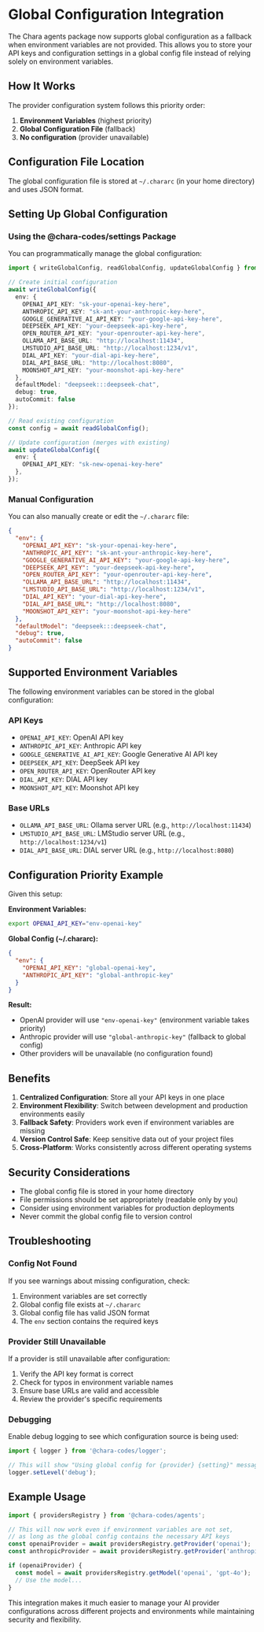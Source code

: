 # Global Configuration Integration

The Chara agents package now supports global configuration as a fallback when environment variables are not provided. This allows you to store your API keys and configuration settings in a global config file instead of relying solely on environment variables.

## How It Works

The provider configuration system follows this priority order:

1. **Environment Variables** (highest priority)
2. **Global Configuration File** (fallback)
3. **No configuration** (provider unavailable)

## Configuration File Location

The global configuration file is stored at `~/.chararc` (in your home directory) and uses JSON format.

## Setting Up Global Configuration

### Using the @chara-codes/settings Package

You can programmatically manage the global configuration:

```typescript
import { writeGlobalConfig, readGlobalConfig, updateGlobalConfig } from '@chara-codes/settings';

// Create initial configuration
await writeGlobalConfig({
  env: {
    OPENAI_API_KEY: "sk-your-openai-key-here",
    ANTHROPIC_API_KEY: "sk-ant-your-anthropic-key-here",
    GOOGLE_GENERATIVE_AI_API_KEY: "your-google-api-key-here",
    DEEPSEEK_API_KEY: "your-deepseek-api-key-here",
    OPEN_ROUTER_API_KEY: "your-openrouter-api-key-here",
    OLLAMA_API_BASE_URL: "http://localhost:11434",
    LMSTUDIO_API_BASE_URL: "http://localhost:1234/v1",
    DIAL_API_KEY: "your-dial-api-key-here",
    DIAL_API_BASE_URL: "http://localhost:8080",
    MOONSHOT_API_KEY: "your-moonshot-api-key-here"
  },
  defaultModel: "deepseek:::deepseek-chat",
  debug: true,
  autoCommit: false
});

// Read existing configuration
const config = await readGlobalConfig();

// Update configuration (merges with existing)
await updateGlobalConfig({
  env: {
    OPENAI_API_KEY: "sk-new-openai-key-here"
  },
});
```

### Manual Configuration

You can also manually create or edit the `~/.chararc` file:

```json
{
  "env": {
    "OPENAI_API_KEY": "sk-your-openai-key-here",
    "ANTHROPIC_API_KEY": "sk-ant-your-anthropic-key-here",
    "GOOGLE_GENERATIVE_AI_API_KEY": "your-google-api-key-here",
    "DEEPSEEK_API_KEY": "your-deepseek-api-key-here",
    "OPEN_ROUTER_API_KEY": "your-openrouter-api-key-here",
    "OLLAMA_API_BASE_URL": "http://localhost:11434",
    "LMSTUDIO_API_BASE_URL": "http://localhost:1234/v1",
    "DIAL_API_KEY": "your-dial-api-key-here",
    "DIAL_API_BASE_URL": "http://localhost:8080",
    "MOONSHOT_API_KEY": "your-moonshot-api-key-here"
  },
  "defaultModel": "deepseek:::deepseek-chat",
  "debug": true,
  "autoCommit": false
}
```

## Supported Environment Variables

The following environment variables can be stored in the global configuration:

### API Keys
- `OPENAI_API_KEY`: OpenAI API key
- `ANTHROPIC_API_KEY`: Anthropic API key
- `GOOGLE_GENERATIVE_AI_API_KEY`: Google Generative AI API key
- `DEEPSEEK_API_KEY`: DeepSeek API key
- `OPEN_ROUTER_API_KEY`: OpenRouter API key
- `DIAL_API_KEY`: DIAL API key
- `MOONSHOT_API_KEY`: Moonshot API key

### Base URLs
- `OLLAMA_API_BASE_URL`: Ollama server URL (e.g., `http://localhost:11434`)
- `LMSTUDIO_API_BASE_URL`: LMStudio server URL (e.g., `http://localhost:1234/v1`)
- `DIAL_API_BASE_URL`: DIAL server URL (e.g., `http://localhost:8080`)

## Configuration Priority Example

Given this setup:

**Environment Variables:**
```bash
export OPENAI_API_KEY="env-openai-key"
```

**Global Config (~/.chararc):**
```json
{
  "env": {
    "OPENAI_API_KEY": "global-openai-key",
    "ANTHROPIC_API_KEY": "global-anthropic-key"
  }
}
```

**Result:**
- OpenAI provider will use `"env-openai-key"` (environment variable takes priority)
- Anthropic provider will use `"global-anthropic-key"` (fallback to global config)
- Other providers will be unavailable (no configuration found)

## Benefits

1. **Centralized Configuration**: Store all your API keys in one place
2. **Environment Flexibility**: Switch between development and production environments easily
3. **Fallback Safety**: Providers work even if environment variables are missing
4. **Version Control Safe**: Keep sensitive data out of your project files
5. **Cross-Platform**: Works consistently across different operating systems

## Security Considerations

- The global config file is stored in your home directory
- File permissions should be set appropriately (readable only by you)
- Consider using environment variables for production deployments
- Never commit the global config file to version control

## Troubleshooting

### Config Not Found
If you see warnings about missing configuration, check:
1. Environment variables are set correctly
2. Global config file exists at `~/.chararc`
3. Global config file has valid JSON format
4. The `env` section contains the required keys

### Provider Still Unavailable
If a provider is still unavailable after configuration:
1. Verify the API key format is correct
2. Check for typos in environment variable names
3. Ensure base URLs are valid and accessible
4. Review the provider's specific requirements

### Debugging
Enable debug logging to see which configuration source is being used:

```typescript
import { logger } from '@chara-codes/logger';

// This will show "Using global config for {provider} {setting}" messages
logger.setLevel('debug');
```

## Example Usage

```typescript
import { providersRegistry } from '@chara-codes/agents';

// This will now work even if environment variables are not set,
// as long as the global config contains the necessary API keys
const openaiProvider = await providersRegistry.getProvider('openai');
const anthropicProvider = await providersRegistry.getProvider('anthropic');

if (openaiProvider) {
  const model = await providersRegistry.getModel('openai', 'gpt-4o');
  // Use the model...
}
```

This integration makes it much easier to manage your AI provider configurations across different projects and environments while maintaining security and flexibility.
